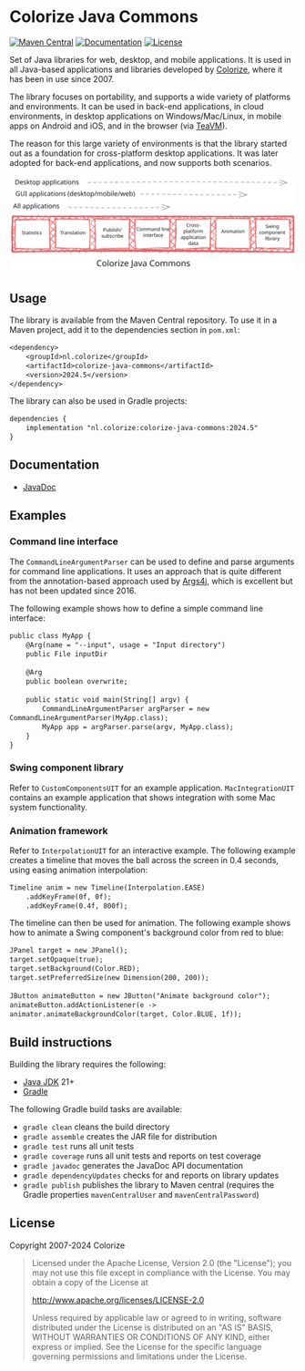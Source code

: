 Colorize Java Commons
=====================

[![Maven Central](https://maven-badges.herokuapp.com/maven-central/nl.colorize/colorize-java-commons/badge.svg)](
https://central.sonatype.com/artifact/nl.colorize/colorize-java-commons)
[![Documentation](https://img.shields.io/badge/docs-javadoc-blue)](
https://api.clrz.nl/colorize-java-commons)
[![License](https://img.shields.io/badge/license-apache_2.0-purple)](
https://www.apache.org/licenses/LICENSE-2.0)

Set of Java libraries for web, desktop, and mobile applications. It is used in all Java-based
applications and libraries developed by [Colorize](http://www.colorize.nl), where it has been
in use since 2007.

The library focuses on portability, and supports a wide variety of platforms and environments.
It can be used in back-end applications, in cloud environments, in desktop applications on 
Windows/Mac/Linux, in mobile apps on Android and iOS, and in the browser (via
[TeaVM](http://teavm.org)).

The reason for this large variety of environments is that the library started out as a foundation 
for cross-platform desktop applications. It was later adopted for back-end applications, and
now supports both scenarios.

![Colorize Java Commons outline](_development/outline.svg)

Usage
-----

The library is available from the Maven Central repository. To use it in a Maven project, add it 
to the dependencies section in `pom.xml`:

    <dependency>
        <groupId>nl.colorize</groupId>
        <artifactId>colorize-java-commons</artifactId>
        <version>2024.5</version>
    </dependency>
    
The library can also be used in Gradle projects:

    dependencies {
        implementation "nl.colorize:colorize-java-commons:2024.5"
    }
    
Documentation
-------------

- [JavaDoc](http://api.clrz.nl/colorize-java-commons/)

Examples
--------

### Command line interface

The `CommandLineArgumentParser` can be used to define and parse arguments for command line
applications. It uses an approach that is quite different from the annotation-based approach
used by [Args4j](https://github.com/kohsuke/args4j), which is excellent but has not been updated
since 2016.

The following example shows how to define a simple command line interface:

    public class MyApp {
        @Arg(name = "--input", usage = "Input directory")
        public File inputDir

        @Arg
        public boolean overwrite;

        public static void main(String[] argv) {
            CommandLineArgumentParser argParser = new CommandLineArgumentParser(MyApp.class);
            MyApp app = argParser.parse(argv, MyApp.class);
        }
    }

### Swing component library

Refer to `CustomComponentsUIT` for an example application. `MacIntegrationUIT` contains an example
application that shows integration with some Mac system functionality.

### Animation framework

Refer to `InterpolationUIT` for an interactive example. The following example creates a timeline
that moves the ball across the screen in 0.4 seconds, using easing animation interpolation:

    Timeline anim = new Timeline(Interpolation.EASE)
        .addKeyFrame(0f, 0f);
        .addKeyFrame(0.4f, 800f);

The timeline can then be used for animation. The following example shows how to animate a Swing
component's background color from red to blue:

    JPanel target = new JPanel();
    target.setOpaque(true);
    target.setBackground(Color.RED);
    target.setPreferredSize(new Dimension(200, 200));
    
    JButton animateButton = new JButton("Animate background color");
    animateButton.addActionListener(e -> animator.animateBackgroundColor(target, Color.BLUE, 1f));

Build instructions
------------------

Building the library requires the following:

- [Java JDK](http://java.oracle.com) 21+
- [Gradle](http://gradle.org)

The following Gradle build tasks are available:

- `gradle clean` cleans the build directory
- `gradle assemble` creates the JAR file for distribution
- `gradle test` runs all unit tests
- `gradle coverage` runs all unit tests and reports on test coverage
- `gradle javadoc` generates the JavaDoc API documentation
- `gradle dependencyUpdates` checks for and reports on library updates
- `gradle publish` publishes the library to Maven central
  (requires the Gradle properties `mavenCentralUser` and `mavenCentralPassword`)

License
-------

Copyright 2007-2024 Colorize

> Licensed under the Apache License, Version 2.0 (the "License");
> you may not use this file except in compliance with the License.
> You may obtain a copy of the License at
>
>    http://www.apache.org/licenses/LICENSE-2.0
>
> Unless required by applicable law or agreed to in writing, software
> distributed under the License is distributed on an "AS IS" BASIS,
> WITHOUT WARRANTIES OR CONDITIONS OF ANY KIND, either express or implied.
> See the License for the specific language governing permissions and
> limitations under the License.
